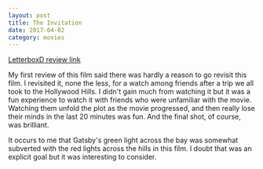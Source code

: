 ```yaml
---
layout: post
title: The Invitation 
date: 2017-04-02
category: movies
---
```

 
[LetterboxD review link](https://letterboxd.com/samarthbhaskar/film/the-invitation-2015/1/)

My first review of this film said there was hardly a reason to go revisit this film. I revisited it, none the less, for a watch among friends after a trip we all took to the Hollywood Hills. I didn't gain much from watching it but it was a fun experience to watch it with friends who were unfamiliar with the movie. Watching them unfold the plot as the movie progressed, and then really lose their minds in the last 20 minutes was fun. And the final shot, of course, was brilliant.

It occurs to me that Gatsby's green light across the bay was somewhat subverted with the red lights across the hills in this film. I doubt that was an explicit goal but it was interesting to consider.